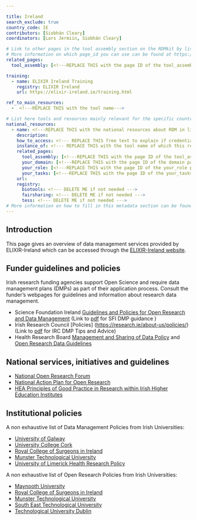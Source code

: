 ```yaml
---

title: Ireland
search_exclude: true
country_code: IE
contributors: [Siobhán Cleary]
coordinators: [Lars Jermiin, Siobhán Cleary]

# Link to other pages in the tool assembly section on the RDMkit by listing the page_id.
# More information on which page_id you can use can be found at https://rdmkit.elixir-europe.org/website_overview 
related_pages:
  tool_assembly: [<!---REPLACE THIS with the page ID of the tool_assembly pages that you want to list here as related pages--->]

training:
  - name: ELIXIR Ireland Training
    registry: ELIXIR Ireland
    url: https://elixir-ireland.ie/training.html

ref_to_main_resources: 
  -  <!---REPLACE THIS with the tool name--->

# List here tools and resources mainly relevant for the specific country
national_resources: 
  - name: <!---REPLACE THIS with the national resources about RDM in life sciences such as local instances of tools, guidelines or regulations--->
    description:
    how_to_access: <!--- REPLACE THIS free text to explain if credentials, login, specific affiliations, etc., are needed to access the resource or tool--->
    instance_of: <!--- REPLACE THIS with the tool name of which this resource is an instance of, taken from the all tools and resources page --->
    related_pages:
      tool_assembly: [<!---REPLACE THIS with the page ID of the tool_assembly pages that you want to list here as related pages--->]
      your_domain: [<!---REPLACE THIS with the page ID of the domain pages that you want to list here as related pages--->]
      your_role: [<!---REPLACE THIS with the page ID of the your_role pages that you want to list here as related pages--->]
      your_tasks: [<!---REPLACE THIS with the page ID of the your_tasks pages that you want to list here as related pages--->]
    url:
    registry:
      biotools: <!--- DELETE ME if not needed --->
      fairsharing: <!--- DELETE ME if not needed --->
      tess: <!--- DELETE ME if not needed --->
# More information on how to fill in this metadata section can be found here https://rdmkit.elixir-europe.org/page_metadata
---
```


<!-- Please take in mind our style guide https://rdmkit.elixir-europe.org/style_guide when writing the content of this page. -->
<!---All the resources added above will appear on the table at the bottom of the page--->

<!---Following information for the page text--->
<!---Use this template as guidance, all fields are optional. Feel free to modify any section if you think it is necessary--->
<!---If the information is already in another resource, please include the link instead of duplicating information--->
<!---Please focus on resources that are relevant for the whole country for life sciences--->

## Introduction 

This page gives an overview of data management services provided by ELIXIR-Ireland which can be accessed through the [ELIXIR-Ireland website](https://elixir-ireland.ie). 


## Funder guidelines and policies

Irish research funding agencies support Open Science and  require data management plans (DMPs) as part of their application process. Consult the funder’s webpages for guidelines and information about research data management.

* Science Foundation Ireland [Guidelines and Policies for Open Research and Data Management](https://www.sfi.ie/funding/sfi-policies-and-guidance/open-research/) (Link to [pdf](https://www.sfi.ie/funding/sfi-policies-and-guidance/open-research/SFI-DMP-Guidance-FINAL-140322.pdf) for SFI DMP guidance ) 
* Irish Research Council [Policies] (https://research.ie/about-us/policies/) (Link to [pdf](https://research.ie/assets/uploads/2017/05/Data-Management-Plans-Tips-Advice.pdf) for IRC DMP Tips and Advice)
* Health Research Board [Management and Sharing of Data Policy](https://www.hrb.ie/funding/manage-a-grant/grant-policies/management-and-sharing-of-research-data/) and [Open Research Data Guidelines](https://hrbopenresearch.org/for-authors/data-guidelines)


## National services, initiatives and guidelines

* [National Open Research Forum](https://norf.ie/about-norf/) 
* [National Action Plan for Open Research](https://norf.ie/national-action-plan/)
* [HEA Principles of Good Practice in Research within Irish Higher Education Institutes](https://hea.ie/assets/uploads/2022/12/High-res-links-v3-HEA-Principles-of-Good-Practice-in-Research-within-Irish-Higher-Education-Institutions.pdf)

## Institutional policies

A non exhaustive list of Data Management Policies from Irish Universities:
* [University of Galway](https://www.universityofgalway.ie/media/staffsub-sites/researchoffice/files/Research-Data-Management-Policy-(QA509).pdf)
* [University College Cork](https://www.ucc.ie/en/media/support/academicsecretariat/policies/researchpolicies/ResearchDataManagementPolicy.pdf)
* [Royal College of Surgeons in Ireland](https://drive.google.com/file/d/1mCM4hHK97cMJFKh0dm5mZ5tn8FdBnAHB/view)
* [Munster Technological University](https://www.mtu.ie/media/mtu-website/governance/policies-and-publications/academic-council-policies-and-regulations/research-innovation-and-postgraduate-study/Research_Data_Management_Policy.pdf)
* [University of Limerick Health Research Policy](https://www.ul.ie/media/23713/download?inline)

A non exhaustive list of Open Research Policies from Irish Universities:
* [Maynooth University](https://nuim.libguides.com/ld.php?content_id=33703942)
* [Royal College of Surgeons in Ireland](https://drive.google.com/file/d/1vXnxf-K9KZa78-PmWRY9Q4vZpb-qBG6S/view?usp=sharing)
* [Munster Technological University](https://www.mtu.ie/media/mtu-website/governance/policies-and-publications/academic-council-policies-and-regulations/research-innovation-and-postgraduate-study/Open_Access_Policy.pdf)
* [South East Technological University](https://www.wit.ie/images/uploads/Research_PDF/WIT_Open_Research_Policy_v2.pdf)
* [Technological University Dublin](https://arrow.tudublin.ie/open_access_policy.pdf)

